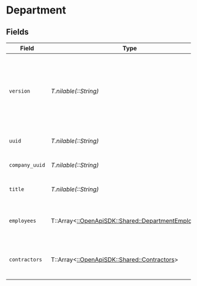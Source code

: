 # Department


## Fields

| Field                                                                                                                                                             | Type                                                                                                                                                              | Required                                                                                                                                                          | Description                                                                                                                                                       |
| ----------------------------------------------------------------------------------------------------------------------------------------------------------------- | ----------------------------------------------------------------------------------------------------------------------------------------------------------------- | ----------------------------------------------------------------------------------------------------------------------------------------------------------------- | ----------------------------------------------------------------------------------------------------------------------------------------------------------------- |
| `version`                                                                                                                                                         | *T.nilable(::String)*                                                                                                                                             | :heavy_minus_sign:                                                                                                                                                | The current version of the object. See the [versioning guide](https://docs.gusto.com/embedded-payroll/docs/idempotency) for information on how to use this field. |
| `uuid`                                                                                                                                                            | *T.nilable(::String)*                                                                                                                                             | :heavy_minus_sign:                                                                                                                                                | The UUID of the department                                                                                                                                        |
| `company_uuid`                                                                                                                                                    | *T.nilable(::String)*                                                                                                                                             | :heavy_minus_sign:                                                                                                                                                | The UUID of the company                                                                                                                                           |
| `title`                                                                                                                                                           | *T.nilable(::String)*                                                                                                                                             | :heavy_minus_sign:                                                                                                                                                | Name of the department                                                                                                                                            |
| `employees`                                                                                                                                                       | T::Array<[::OpenApiSDK::Shared::DepartmentEmployees](../../models/shared/departmentemployees.md)>                                                                 | :heavy_minus_sign:                                                                                                                                                | Array of employees assigned to the department.                                                                                                                    |
| `contractors`                                                                                                                                                     | T::Array<[::OpenApiSDK::Shared::Contractors](../../models/shared/contractors.md)>                                                                                 | :heavy_minus_sign:                                                                                                                                                | Array of contractors assigned to the department.                                                                                                                  |